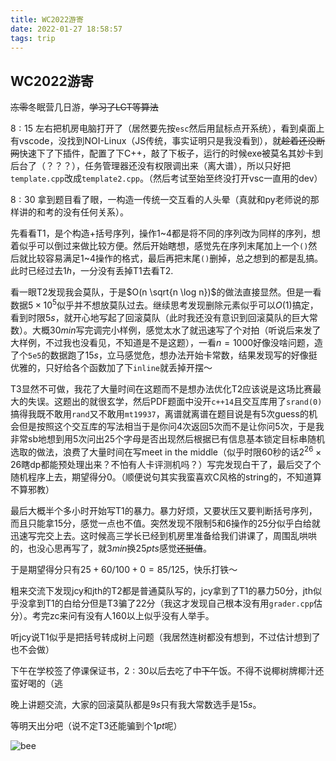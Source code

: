 ```yaml
---
title: WC2022游寄
date: 2022-01-27 18:58:57
tags: trip
---
```


## WC2022游寄

~~冻零~~冬眠营几日游，~~学习了LCT等算法~~

<!-- more -->

$8:15$ 左右把机房电脑打开了（居然要先按`esc`然后用鼠标点开系统），看到桌面上有vscode，没找到NOI-Linux（JS传统，事实证明只是我没看到），就~~趁着还没断网~~快速下了下插件，配置了下C++，敲了下板子，运行的时候exe被莫名其妙卡到后台了（？？？），任务管理器还没有权限调出来（离大谱），所以只好把`template.cpp`改成`template2.cpp`。（然后考试至始至终没打开vsc一直用的dev）

$8:30$ 拿到题目看了眼，一构造一传统一交互看的人头晕（真就和py老师说的那样讲的和考的没有任何关系）。

先看看T1，是个构造+括号序列，操作$1$~$4$都是将不同的序列改为同样的序列，想着似乎可以倒过来做比较方便。然后开始瞎想，感觉先在序列末尾加上一个`()`然后就比较容易满足$1$~$4$操作的格式，最后再把末尾`()`删掉，总之想到的都是乱搞。此时已经过去$1h$，一分没有丢掉T1去看T2.

看一眼T2发现我会莫队，于是$O(n \sqrt{n \log n})$的做法直接显然。但是一看数据$5\times 10^5$似乎并不想放莫队过去。继续思考发现删除元素似乎可以$O(1)$搞定，看到时限$5s$，就开心地写起了回滚莫队（此时我还没有意识到回滚莫队的巨大常数）。大概$30min$写完调完小样例，感觉太水了就迅速写了个对拍（听说后来发了大样例，不过我也没看见，不知道是不是这题），一看$n=1000$好像没啥问题，造了个`5e5`的数据跑了$15s$，立马感觉危，想办法开始卡常数，结果发现写的好像挺优雅的，只好给各个函数加了下`inline`就丢掉开摆～

T3显然不可做，我花了大量时间在这题而不是想办法优化T2应该说是这场比赛最大的失误。这题出的就很玄学，然后PDF题面中没开`c++14`且交互库用了`srand(0)`搞得我既不敢用`rand`又不敢用`mt19937`，离谱就离谱在题目说是有$5$次guess的机会但是按照这个交互库的写法相当于是你问$4$次返回$5$次而不是让你问$5$次，于是我非常sb地想到用$5$次问出$25$个字母是否出现然后根据已有信息基本锁定目标串随机选取的做法，浪费了大量时间在写meet in the middle（似乎时限$60$秒的话$2^{26}\times 26$瞎dp都能预处理出来？不怕有人卡评测机吗？）写完发现白干了，最后交了个随机程序上去，期望得分$0$。（顺便说句其实我蛮喜欢C风格的string的，不知道算不算邪教）

最后大概半个多小时开始写T1的暴力。暴力好烦，又要状压又要判断括号序列，而且只能拿$15$分，感觉一点也不值。突然发现不限制$5$和$6$操作的$25$分似乎白给就迅速写完交上去。这时候高三学长已经到机房里准备给我们讲课了，周围乱哄哄的，也没心思再写了，就$3min$换$25pts$感觉~~还挺值~~。

于是期望得分只有$25+60/100+0=85/125$，快乐打铁～

粗来交流下发现jcy和jth的T2都是普通莫队写的，jcy拿到了T1的暴力$50$分，jth似乎没拿到T1的白给分但是T3骗了$22$分（我这才发现自己根本没有用`grader.cpp`估分）。考完zc来问有没有人$160$以上似乎没有人举手。

听jcy说T1似乎是把括号转成树上问题（我居然连树都没有想到，不过估计想到了也不会做）

下午在学校签了停课保证书，$2:30$以后去吃了中~~下午~~饭。不得不说椰树牌椰汁还蛮好喝的（逃

晚上讲题交流，大家的回滚莫队都是$9s$只有我大常数选手是$15s$。

等明天出分吧（说不定T3还能骗到个$1pt$呢）

![bee](bee.png)
